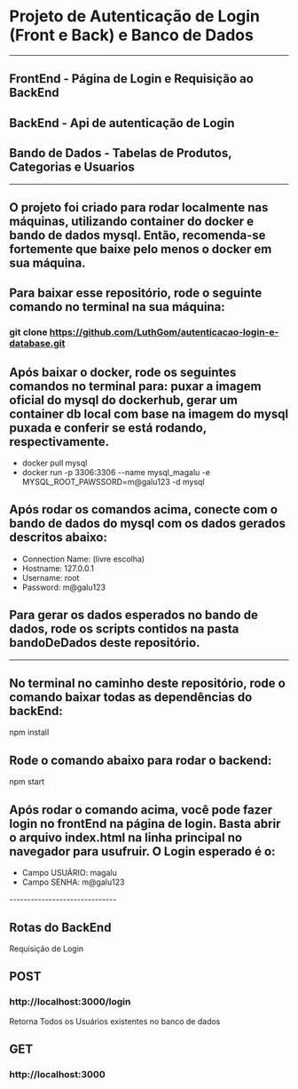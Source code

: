 # Projeto de Autenticação de Login (Front e Back) e Banco de Dados
-------------------------------------------------------------------

## FrontEnd - Página de Login e Requisição ao BackEnd

## BackEnd - Api de autenticação de Login

## Bando de Dados - Tabelas de Produtos, Categorias e Usuarios
----------------------------------------------------------------------

## O projeto foi criado para rodar localmente nas máquinas, utilizando container do docker e bando de dados mysql. Então, recomenda-se fortemente que baixe pelo menos o docker em sua máquina.

## Para baixar esse repositório, rode o seguinte comando no terminal na sua máquina:
### git clone https://github.com/LuthGom/autenticacao-login-e-database.git

## Após baixar o docker, rode os seguintes comandos no terminal para: puxar a imagem oficial do mysql do dockerhub, gerar um container db local com base na imagem do mysql puxada e conferir se está rodando, respectivamente.

<ul>
    <li>docker pull mysql</li>
    <li>docker run -p 3306:3306 --name mysql_magalu -e MYSQL_ROOT_PAWSSORD=m@galu123 -d mysql</li>
</ul>

## Após rodar os comandos acima, conecte com o bando de dados do mysql com os dados gerados descritos abaixo:

<ul>
<li>Connection Name: (livre escolha)</li>
<li>Hostname: 127.0.0.1</li>
<li>Username: root</li>
<li>Password: m@galu123</li>
</ul>

## Para gerar os dados esperados no bando de dados, rode os scripts contidos na pasta bandoDeDados deste repositório.

--------------------------------------------------------------------------------------------------

## No terminal no caminho deste repositório, rode o comando baixar todas as dependências do backEnd:

<p> npm install </p>

## Rode o comando abaixo para rodar o backend:

<p> npm start</p>

## Após rodar o comando acima, você pode fazer login no frontEnd na página de login. Basta abrir o arquivo index.html na linha principal no navegador para usufruir. O Login esperado é o:

<ul>
    <li>Campo USUÁRIO: magalu</li>
    <li>Campo SENHA: m@galu123</li>

</ul>
------------------------------

## Rotas do BackEnd

<p>Requisição de Login </p>

## POST
### http://localhost:3000/login

<p>Retorna Todos os Usuários existentes no banco de dados </p>

## GET
### http://localhost:3000
